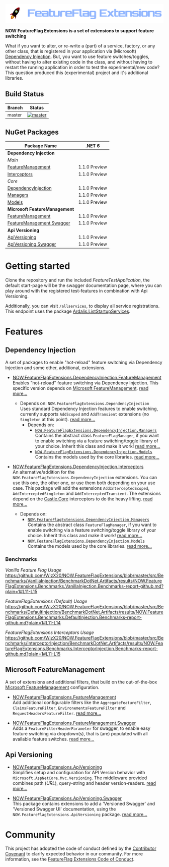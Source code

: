 
![FeatureFlag Extensions Banner](res/banner/banner.png)

**NOW FeatureFlag Extensions is a set of extensions to support feature switching**

What if you want to alter, or re-write a (part) of a service, factory, or any other class, that
is registered in your application via (Microsoft) [Dependency Injection](https://docs.microsoft.com/en-us/dotnet/core/extensions/dependency-injection). But, you want to use feature switches/toggles, without having to alter existing code in the class, and without having to restart the running application in order to test the experimental/new code? This question produced this (experimental) project and it's additional libraries.

Build Status
------------

Branch | Status
--- | :---:
master | [![master](https://github.com/WizX20/NOW.FeatureFlagExtensions/actions/workflows/ci.yml/badge.svg?branch=master&event=push)](https://github.com/WizX20/NOW.FeatureFlagExtensions/actions/workflows/ci.yml)

NuGet Packages
---------------------------

| Package Name | .NET 6 |
| ------------ | :-----------: |
| **Dependency Injection** |
| *Main* |
| [FeatureManagement][NOW.FeatureFlagExtensions.DependencyInjection.FeatureManagement.nuget] | 1.1.0 Preview |
| [Interceptors][NOW.FeatureFlagExtensions.DependencyInjection.Interceptors.nuget] | 1.1.0 Preview |
| *Core* |
| [DependencyInjection][NOW.FeatureFlagExtensions.DependencyInjection.nuget] | 1.1.0 Preview |
| [Managers][NOW.FeatureFlagExtensions.DependencyInjection.Managers.nuget] | 1.1.0 Preview |
| [Models][NOW.FeatureFlagExtensions.DependencyInjection.Models.nuget] | 1.1.0 Preview |
| **Microsoft FeatureManagement** |
| [FeatureManagement][NOW.FeatureFlagExtensions.FeatureManagement.nuget] | 1.1.0 Preview |
| [FeatureManagement.Swagger][NOW.FeatureFlagExtensions.FeatureManagement.Swagger.nuget] | 1.1.0 Preview |
| **Api Versioning** |
| [ApiVersioning][NOW.FeatureFlagExtensions.ApiVersioning.nuget] | 1.1.0 Preview |
| [ApiVersioning.Swagger][NOW.FeatureFlagExtensions.ApiVersioning.Swagger.nuget] | 1.1.0 Preview |


# Getting started

Clone the repository and run the included *FeatureTestApplication*, the default start-page will be the swagger documentation page, where you can play around with the registered test-features in combination with Api Versioning.

Additionally, you can visit `/allservices`, to display all service registrations. This endpoint
uses the package [Ardalis.ListStartupServices](https://github.com/ardalis/AspNetCoreStartupServices).


# Features

## Dependency Injection

A set of packages to enable "hot-reload" feature switching via Dependency Injection and some other, additional, extensions.

- [NOW.FeatureFlagExtensions.DependencyInjection.FeatureManagement](#todo)<br>
  Enables "hot-reload" feature switching via Dependency Injection. This specific version depends on [Microsoft FeatureManagement](https://github.com/microsoft/FeatureManagement-Dotnet). [read more...](#todo)
  - Depends on: `NOW.FeatureFlagExtensions.DependencyInjection`<br>
    Uses standard Dependency Injection features to enable switching, currently supports `AddScoped` and `AddTransient` extensions (no `Singleton` at this point). [read more...](#todo)
    - Depends on:
      - [`NOW.FeatureFlagExtensions.DependencyInjection.Managers`](#todo)<br>
        Contains the abstract class `FeatureFlagManager`, if you want to enable switching via a feature switching/toggle library of your choice. Inherit this class and make it work! [read more...](#todo)
      - [`NOW.FeatureFlagExtensions.DependencyInjection.Models`](#todo)<br>
        Contains the models used by the core libraries. [read more...](#todo)

- [NOW.FeatureFlagExtensions.DependencyInjection.Interceptors](#todo)<br>
  An alternative/addition for the `NOW.FeatureFlagExtensions.DependencyInjection` extensions. You can use this one, the other one, or use them both depending on your use case. This package will add the extensions `AddInterceptedScoped`, `AddInterceptedSingleton` and `AddInterceptedTransient`. The extensions depend on the [Castle.Core](https://github.com/castleproject/Core) interceptors to do the heavy lifting. [read more...](#todo)
    - Depends on:
      - [`NOW.FeatureFlagExtensions.DependencyInjection.Managers`](#todo)<br>
        Contains the abstract class `FeatureFlagManager`, if you want to enable switching via a feature switching/toggle library of your choice. Inherit this class and make it work! [read more...](#todo)
      - [`NOW.FeatureFlagExtensions.DependencyInjection.Models`](#todo)<br>
        Contains the models used by the core libraries. [read more...](#todo)

### Benchmarks

*Vanilla Feature Flag Usage*
https://github.com/WizX20/NOW.FeatureFlagExtensions/blob/master/src/Benchmarks/VanillaInjection/BenchmarkDotNet.Artifacts/results/NOW.FeatureFlagExtensions.Benchmarks.VanillaInjection.Benchmarks-report-github.md?plain=1#L11-L15

*FeatureFlagExtensions (Default) Usage*
https://github.com/WizX20/NOW.FeatureFlagExtensions/blob/master/src/Benchmarks/DefaultInjection/BenchmarkDotNet.Artifacts/results/NOW.FeatureFlagExtensions.Benchmarks.DefaultInjection.Benchmarks-report-github.md?plain=1#L11-L14

*FeatureFlagExtensions Interceptors Usage*
https://github.com/WizX20/NOW.FeatureFlagExtensions/blob/master/src/Benchmarks/InterceptorInjection/BenchmarkDotNet.Artifacts/results/NOW.FeatureFlagExtensions.Benchmarks.InterceptorInjection.Benchmarks-report-github.md?plain=1#L11-L15

## Microsoft FeatureManagement

A set of extensions and additional filters, that build on the out-of-the-box [Microsoft FeatureManagement](https://github.com/microsoft/FeatureManagement-Dotnet) configuration.

  - [NOW.FeatureFlagExtensions.FeatureManagement](#todo)<br>
    Add additional configurable filters like the `AggregateFeatureFilter`, `ClaimsFeatureFilter`, `EnvironementsFeatureFilter` and `RequestHeadersFeatureFilter`. [read more...](#todo)

  - [NOW.FeatureFlagExtensions.FeatureManagement.Swagger](#todo)<br>
    Adds a `FeatureFilterHeaderParameter` for swagger, to enable easy feature switching via dropdown(s), that is (are) populated with all available feature switches. [read more...](#todo)

## Api Versioning

- [NOW.FeatureFlagExtensions.ApiVersioning](src/ApiVersioning/README.md)<br>
  Simplifies setup and configuration for API Version behavior with `Microsoft.AspNetCore.Mvc.Versioning`. The middleware provided combines path (_URL_), query-string and header version-readers. [read more...](src/ApiVersioning/README.md)

- [NOW.FeatureFlagExtensions.ApiVersioning.Swagger](src/ApiVersioning.Swagger/README.md)<br>
  This package contains extensions to add a 'Versioned Swagger' and 'Versioned Swagger UI' documentation, using the `NOW.FeatureFlagExtensions.ApiVersioning` package. [read more...](src/ApiVersioning.Swagger/README.md)


# Community

This project has adopted the code of conduct defined by the [Contributor Covenant](https://contributor-covenant.org/) to clarify expected behavior in our community. For more information, see the [FeatureFlag Extensions Code of Conduct](docs/CODE_OF_CONDUCT.md).


[NOW.FeatureFlagExtensions.DependencyInjection.FeatureManagement.nuget]: https://www.nuget.org/packages/NOW.FeatureFlagExtensions.DependencyInjection.FeatureManagement
[NOW.FeatureFlagExtensions.DependencyInjection.Interceptors.nuget]: https://www.nuget.org/packages/NOW.FeatureFlagExtensions.DependencyInjection.Interceptors
[NOW.FeatureFlagExtensions.DependencyInjection.nuget]: https://www.nuget.org/packages/NOW.FeatureFlagExtensions.DependencyInjection
[NOW.FeatureFlagExtensions.DependencyInjection.Managers.nuget]: https://www.nuget.org/packages/NOW.FeatureFlagExtensions.DependencyInjection.Managers
[NOW.FeatureFlagExtensions.DependencyInjection.Models.nuget]: https://www.nuget.org/packages/NOW.FeatureFlagExtensions.DependencyInjection.Models

[NOW.FeatureFlagExtensions.FeatureManagement.nuget]: https://www.nuget.org/packages/NOW.FeatureFlagExtensions.FeatureManagement
[NOW.FeatureFlagExtensions.FeatureManagement.Swagger.nuget]: https://www.nuget.org/packages/NOW.FeatureFlagExtensions.FeatureManagement.Swagger

[NOW.FeatureFlagExtensions.ApiVersioning.nuget]: https://www.nuget.org/packages/NOW.FeatureFlagExtensions.ApiVersioning
[NOW.FeatureFlagExtensions.ApiVersioning.Swagger.nuget]: https://www.nuget.org/packages/NOW.FeatureFlagExtensions.ApiVersioning.Swagger

